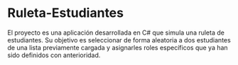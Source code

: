# Ruleta-Estudiantes
El proyecto es una aplicación desarrollada en C# que simula una ruleta de estudiantes. Su objetivo es seleccionar de forma aleatoria a dos estudiantes de una lista previamente cargada y asignarles roles específicos que ya han sido definidos con anterioridad.
